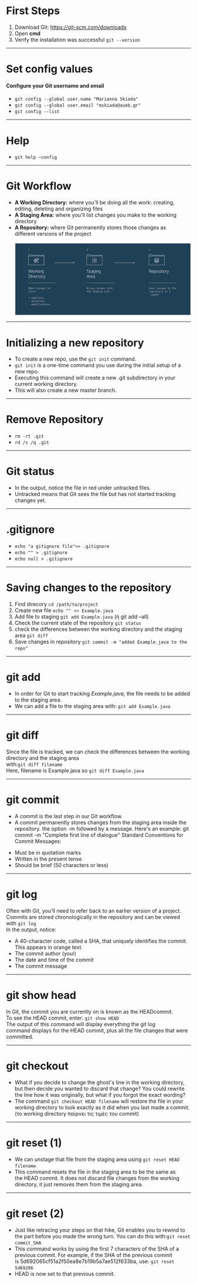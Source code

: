 # First Steps
1. Download Git:
             https://git-scm.com/downloads
2. Open **cmd**
3. Verify the installation was successful
	    `git --version`

---
# Set config values
#### Configure your Git username and email
* `git config --global user.name "Marianna Skiada"`  <br/>
* `git config --global user.email "mskiada@aueb.gr"` <br/>
* `git config --list`
---

# Help
* `git help –config`

---
# Git Workflow
* **A Working Directory:** where you'll be doing all the work: creating, editing, deleting and organizing files<br/>
* **A Staging Area:** where you'll list changes you make to the working directory<br/>
* **A Repository:** where Git permanently stores those changes as different versions of the project<br/><br/>
![workflow](https://github.com/mskiada/softsy_full_2017/blob/master/images/workflow.jpg)

---
# Initializing a new repository
* To create a new repo, use the `git init` command.
* `git init` is a one-time command you use during the initial setup of a new repo. 
* Executing this command will create a new .git subdirectory in your current working directory. 
* This will also create a new master branch. 
---

# Remove Repository
* `rm -rt .git`
* `rd /s /q .git`
---

# Git status
* In the output, notice the file in red under untracked files. 
* Untracked means that Git sees the file but has not started tracking changes yet.
---

# .gitignore
* `echo "a gitignore file">> .gitignore`
* `echo "" > .gitignore`
* `echo null > .gitignore`
---
# Saving changes to the repository
1. Find direcory `cd /path/to/project `
2. Create new file `echo "" >> Example.java`
3. Add file to staging  `git add Example.java` (ή git add –all)
4. Check the current state of the repository `git status`
5. check the differences between the working directory and the staging area `git diff`
6. Save changes in repository `git commit -m "added Example.java to the repo"`
---
# git add
* In order for Git to start tracking *Example.java*, the file needs to be added to the staging area.
* We can add a file to the staging area with: `git add Example.java`

---
# git diff
Since the file is tracked, we can check the differences between the working directory and the staging area 
<br/>with:`git diff filename`<br>
Here, filename is Example.java so `git diff Example.java`

---
# git commit
* A commit is the last step in our Git workflow.
* A commit permanently stores changes from the staging area inside the repository.
the option -m followed by a message. Here's an example: git commit -m "Complete first line of dialogue"
Standard Conventions for Commit Messages:
- Must be in quotation marks
- Written in the present tense
- Should be brief (50 characters or less)
---
# git log
Often with Git, you'll need to refer back to an earlier version of a project. Commits are stored chronologically in the repository and can be viewed with `git log`<br/>
In the output, notice:
* A 40-character code, called a SHA, that uniquely identifies the commit. This appears in orange text.
* The commit author (you!)
* The date and time of the commit
* The commit message

---
# git show head
In Git, the commit you are currently on is known as the HEADcommit. <br/>
To see the HEAD commit, enter: `git show HEAD`<br/>
The output of this command will display everything the git log command displays for the HEAD commit, plus all the file changes that were committed.

---
# git checkout
* What if you decide to change the ghost's line in the working directory, but then decide you wanted to discard that change?
You could rewrite the line how it was originally, but what if you forgot the exact wording? <br/>
* The command `git checkout HEAD filename` will restore the file in your working directory to look exactly as it did when you last made a commit. (το working directory παίρνει τις τιμές του commit)

---
# git reset (1)
* We can unstage that file from the staging area using `git reset HEAD filename`
* This command resets the file in the staging area to be the same as the HEAD commit. It does not discard file changes from the working directory, it just removes them from the staging area.

---
# git reset (2)
* Just like retracing your steps on that hike, Git enables you to rewind to the part before you made the wrong turn. You can do this with:`git reset commit_SHA`
* This command works by using the first 7 characters of the SHA of a previous commit. For example, if the SHA of the previous commit is 5d692065cf51a2f50ea8e7b19b5a7ae512f633ba, use:
`git reset 5d69206`
* HEAD is now set to that previous commit.


